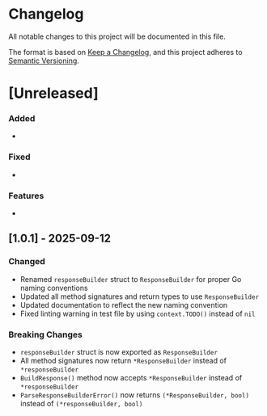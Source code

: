 # Changelog

All notable changes to this project will be documented in this file.

The format is based on [Keep a Changelog](https://keepachangelog.com/en/1.0.0/),
and this project adheres to [Semantic Versioning](https://semver.org/spec/v2.0.0.html).

# [Unreleased]

### Added
- 

### Fixed
- 

### Features
- 

## [1.0.1] - 2025-09-12

### Changed
- Renamed `responseBuilder` struct to `ResponseBuilder` for proper Go naming conventions
- Updated all method signatures and return types to use `ResponseBuilder`
- Updated documentation to reflect the new naming convention
- Fixed linting warning in test file by using `context.TODO()` instead of `nil`

### Breaking Changes
- `responseBuilder` struct is now exported as `ResponseBuilder`
- All method signatures now return `*ResponseBuilder` instead of `*responseBuilder`
- `BuildResponse()` method now accepts `*ResponseBuilder` instead of `*responseBuilder`
- `ParseResponseBuilderError()` now returns `(*ResponseBuilder, bool)` instead of `(*responseBuilder, bool)`
